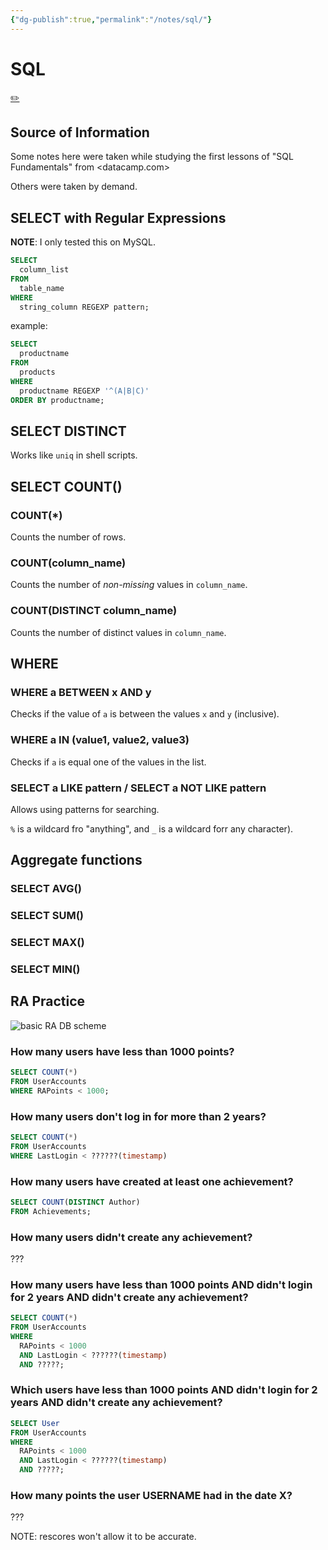 ```yaml
---
{"dg-publish":true,"permalink":"/notes/sql/"}
---
```

# SQL
[✏️](https://github.com/meleu/my-notes/edit/master/sql.md)

## Source of Information

Some notes here were taken while studying the first lessons of "SQL Fundamentals" from <datacamp.com>

Others were taken by demand.


## SELECT with Regular Expressions

**NOTE**: I only tested this on MySQL.

```sql
SELECT 
  column_list
FROM
  table_name
WHERE
  string_column REGEXP pattern;
```

example:
```sql
SELECT 
  productname
FROM
  products
WHERE
  productname REGEXP '^(A|B|C)'
ORDER BY productname;
```



## SELECT DISTINCT

Works like `uniq` in shell scripts.

## SELECT COUNT()

### COUNT(*)

Counts the number of rows.

### COUNT(column_name)

Counts the number of *non-missing* values in `column_name`.

### COUNT(DISTINCT column_name)

Counts the number of distinct values in `column_name`.

## WHERE

### WHERE a BETWEEN x AND y

Checks if the value of `a` is between the values `x` and `y` (inclusive).

### WHERE a IN (value1, value2, value3)

Checks if `a` is equal one of the values in the list.

### SELECT a LIKE pattern / SELECT a NOT LIKE pattern

Allows using patterns for searching.

`%` is a wildcard fro "anything", and `_` is a wildcard forr any character).


## Aggregate functions

### SELECT AVG()

### SELECT SUM()

### SELECT MAX()

### SELECT MIN()


## RA Practice

![basic RA DB scheme](https://user-images.githubusercontent.com/8508804/92043707-f1ea8080-ed52-11ea-9f3e-e5fbb3caf616.png)


### How many users have less than 1000 points?

```sql
SELECT COUNT(*)
FROM UserAccounts
WHERE RAPoints < 1000;
```

### How many users don't log in for more than 2 years?

```sql
SELECT COUNT(*)
FROM UserAccounts
WHERE LastLogin < ??????(timestamp)
```

### How many users have created at least one achievement?

```sql
SELECT COUNT(DISTINCT Author)
FROM Achievements;
```

### How many users didn't create any achievement?

???


### How many users have less than 1000 points AND didn't login for 2 years AND didn't create any achievement?

```sql
SELECT COUNT(*)
FROM UserAccounts
WHERE
  RAPoints < 1000
  AND LastLogin < ??????(timestamp)
  AND ?????;
```

### Which users have less than 1000 points AND didn't login for 2 years AND didn't create any achievement?

```sql
SELECT User
FROM UserAccounts
WHERE
  RAPoints < 1000
  AND LastLogin < ??????(timestamp)
  AND ?????;
```

### How many points the user USERNAME had in the date X?

???

NOTE: rescores won't allow it to be accurate.
